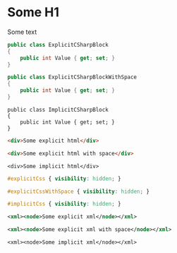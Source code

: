 # Some H1
Some text

```c#
public class ExplicitCSharpBlock
{
    public int Value { get; set; }
}
```

``` c#
public class ExplicitCSharpBlockWithSpace
{
    public int Value { get; set; }
}
```

```
public class ImplicitCSharpBlock
{
    public int Value { get; set; }
}
```

```html
<div>Some explicit html</div>
```

``` html
<div>Some explicit html with space</div>
```

```
<div>Some implicit html</div>
```

```css
#explicitCss { visibility: hidden; }
```

```css
#explicitCssWithSpace { visibility: hidden; }
```

```css
#implicitCss { visibility: hidden; }
```

```xml
<xml><node>Some explicit xml</node></xml>
```

``` xml
<xml><node>Some explicit xml with space</node></xml>
```

```
<xml><node>Some implicit xml</node></xml>
```